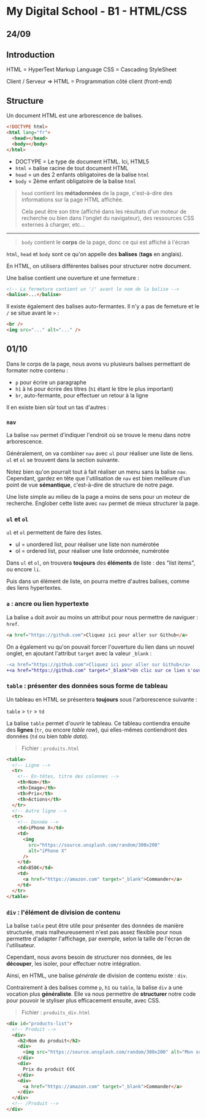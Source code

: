 # My Digital School - B1 - HTML/CSS

## 24/09

## Introduction

HTML = HyperText Markup Language
CSS = Cascading StyleSheet

Client / Serveur => HTML = Programmation côté client (front-end)

## Structure

Un document HTML est une arborescence de balises.

```html
<!DOCTYPE html>
<html lang="fr">
  <head></head>
  <body></body>
</html>
```

- DOCTYPE = Le type de document HTML. Ici, HTML5
- `html` = balise racine de tout document HTML
- `head` = un des 2 enfants obligatoires de la balise `html`
- `body` = 2ème enfant obligatoire de la balise `html`

>`head` contient les **métadonnées** de la page, c'est-à-dire des informations sur la page HTML affichée.
>
>Cela peut être son titre (affiché dans les résultats d'un moteur de recherche ou bien dans l'onglet du navigateur), des ressources CSS externes à charger, etc...
---
>`body` contient le **corps** de la page, donc ce qui est affiché à l'écran

`html`, `head` et `body` sont ce qu'on appelle des **balises** (**tags** en anglais).

En HTML, on utilisera différentes balises pour structurer notre document.

Une balise contient une ouverture et une fermeture :

```html
<!-- La fermeture contient un '/' avant le nom de la balise -->
<balise>...</balise>
```

Il existe également des balises auto-fermantes. Il n'y a pas de femeture et le `/` se situe avant le `>` :

```html
<br />
<img src="..." alt="..." />
```

## 01/10

Dans le corps de la page, nous avons vu plusieurs balises permettant de formater notre contenu :

- `p` pour écrire un paragraphe
- `h1` à `h6` pour écrire des titres (`h1` étant le titre le plus important)
- `br`, auto-fermante, pour effectuer un retour à la ligne

Il en existe bien sûr tout un tas d'autres :

### `nav`

La balise `nav` permet d'indiquer l'endroit où se trouve le menu dans notre arborescence.

Généralement, on va combiner `nav` avec `ul` pour réaliser une liste de liens. `ul` et `ol` se trouvent dans la section suivante.

Notez bien qu'on pourrait tout à fait réaliser un menu sans la balise `nav`. Cependant, gardez en tête que l'utilisation de `nav` est bien meilleure d'un point de vue **sémantique**, c'est-à-dire de structure de notre page.

Une liste simple au milieu de la page a moins de sens pour un moteur de recherche. Englober cette liste avec `nav` permet de mieux structurer la page.

### `ul` et `ol`

`ul` et `ol` permettent de faire des listes.

- ul = unordered list, pour réaliser une liste non numérotée
- ol = ordered list, pour réaliser une liste ordonnée, numérotée

Dans `ul` et `ol`, on trouvera **toujours** des **éléments** de liste : des "list items", ou encore `li`.

Puis dans un élément de liste, on pourra mettre d'autres balises, comme des liens hypertextes.

### `a` : ancre ou lien hypertexte

La balise `a` doit avoir au moins un attribut pour nous permettre de naviguer : `href`.

```html
<a href="https://github.com">Cliquez ici pour aller sur Github</a>
```

On a également vu qu'on pouvait forcer l'ouverture du lien dans un nouvel onglet, en ajoutant l'attribut `target` avec la valeur `_blank` :

```diff
-<a href="https://github.com">Cliquez ici pour aller sur Github</a>
+<a href="https://github.com" target="_blank">Un clic sur ce lien s'ouvrira dans un nouvel onglet</a>
```

### `table` : présenter des données sous forme de tableau

Un tableau en HTML se présentera **toujours** sous l'arborescence suivante :

`table` > `tr` > `td`

La balise `table` permet d'ouvrir le tableau. Ce tableau contiendra ensuite des **lignes** (`tr`, ou encore *table row*), qui elles-mêmes contiendront des données (`td` ou bien *table data*).

> Fichier : `produits.html`

```html
<table>
  <!-- Ligne -->
  <tr>
    <!-- En-têtes, titre des colonnes -->
    <th>Nom</th>
    <th>Image</th>
    <th>Prix</th>
    <th>Actions</th>
  </tr>
  <!-- Autre ligne -->
  <tr>
    <!-- Donnée -->
    <td>iPhone X</td>
    <td>
      <img
        src="https://source.unsplash.com/random/300x200"
        alt="iPhone X"
      />
    </td>
    <td>850€</td>
    <td>
      <a href="https://amazon.com" target="_blank">Commander</a>
    </td>
  </tr>
</table>
```

### `div` : l'élément de division de contenu

La balise `table` peut être utile pour présenter des données de manière structurée, mais malheureusement n'est pas assez flexible pour nous permettre d'adapter l'affichage, par exemple, selon la taille de l'écran de l'utilisateur.

Cependant, nous avons besoin de structurer nos données, de les **découper**, les isoler, pour effectuer notre intégration.

Ainsi, en HTML, une balise *générale* de division de contenu existe : `div`.

Contrairement à des balises comme `p`, `h1` ou `table`, la balise `div` a une vocation plus **généraliste**. Elle va nous permettre de **structurer** notre code pour pouvoir le styliser plus efficacement ensuite, avec CSS.

> Fichier : `produits_div.html`

```html
<div id="products-list">
  <!-- Produit -->
  <div>
    <h2>Nom du produit</h2>
    <div>
      <img src="https://source.unsplash.com/random/300x200" alt="Mon super produit" />
    </div>
    <div>
      Prix du produit €€€
    </div>
    <div>
      <a href="https://amazon.com" target="_blank">Commander</a>
    </div>
  </div>
  <!-- /Produit -->
</div>
```
